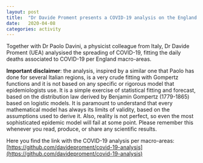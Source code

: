```yaml
---
layout: post
title:  "Dr Davide Proment presents a COVID-19 analysis on the England macro-area estimated deaths"
date:   2020-04-08
categories: activity
---
```


Together with Dr Paolo Davini, a physicist colleague from Italy, Dr Davide Proment (UEA) analysised the spreading of COVID-19, fitting the daily deaths associated to COVID-19 per England macro-areas.

**Important disclaimer**: the analysis, inspired by a similar one that Paolo has done for several Italian regions, is a very crude fitting with Gompertz functions and it is not based on any specific or rigorous model that epidemiologists use. It is a simple exercise of statistical fitting and forecast, based on the distribution law derived by Benjamin Gompertz (1779-1865) based on logistic models. It is paramount to understand that every mathematical model has always its limits of validity, based on the assumptions used to derive it. Also, reality is not perfect, so even the most sophisticated epidemic model will fail at some point. Please remember this whenever you read, produce, or share any scientific results.

Here you find the link with the COVID-19 analysis per macro-areas:
[https://github.com/davideproment/covid-19-analysis](https://github.com/davideproment/covid-19-analysis)


